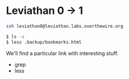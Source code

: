 # Leviathan 0 -> 1

```bash
ssh leviathan0@leviathan.labs.overthewire.org
```

```bash
$ ls -a
$ less .backup/bookmarks.html
```

We'll find a particular link with interesting stuff.

* grep
* less
